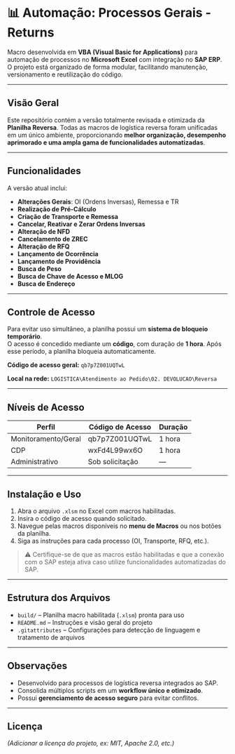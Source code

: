 # 📊 Automação: Processos Gerais - Returns

Macro desenvolvida em **VBA (Visual Basic for Applications)** para automação de processos no **Microsoft Excel** com integração no **SAP ERP**.
O projeto está organizado de forma modular, facilitando manutenção, versionamento e reutilização do código.

---

## Visão Geral

Este repositório contém a versão totalmente revisada e otimizada da **Planilha Reversa**. Todas as macros de logística reversa foram unificadas em um único ambiente, proporcionando **melhor organização, desempenho aprimorado e uma ampla gama de funcionalidades automatizadas**.

---

## Funcionalidades

A versão atual inclui:

- **Alterações Gerais**: OI (Ordens Inversas), Remessa e TR  
- **Realização de Pré-Cálculo**  
- **Criação de Transporte e Remessa**  
- **Cancelar, Reativar e Zerar Ordens Inversas**  
- **Alteração de NFD**  
- **Cancelamento de ZREC**  
- **Alteração de RFQ**  
- **Lançamento de Ocorrência**  
- **Lançamento de Providência**  
- **Busca de Peso**  
- **Busca de Chave de Acesso e MLOG**  
- **Busca de Endereço**

---

## Controle de Acesso

Para evitar uso simultâneo, a planilha possui um **sistema de bloqueio temporário**.  
O acesso é concedido mediante um **código**, com duração de **1 hora**. Após esse período, a planilha bloqueia automaticamente.  

**Código de acesso geral:** `qb7p7Z001UQTwL`  

**Local na rede:** `LOGISTICA\Atendimento ao Pedido\02. DEVOLUCAO\Reversa`

---

## Níveis de Acesso

| Perfil               | Código de Acesso       | Duração |
|---------------------|----------------------|---------|
| Monitoramento/Geral | qb7p7Z001UQTwL       | 1 hora  |
| CDP                 | wxFd4L99wx6O         | 1 hora  |
| Administrativo      | Sob solicitação      | —       |

---

## Instalação e Uso

1. Abra o arquivo `.xlsm` no Excel com macros habilitadas.  
2. Insira o código de acesso quando solicitado.  
3. Navegue pelas macros disponíveis no **menu de Macros** ou nos botões da planilha.  
4. Siga as instruções para cada processo (OI, Transporte, RFQ, etc.).  

> ⚠️ Certifique-se de que as macros estão habilitadas e que a conexão com o SAP esteja ativa caso utilize funcionalidades automatizadas do SAP.

---

## Estrutura dos Arquivos
 
- `build/` – Planilha macro habilitada (`.xlsm`) pronta para uso  
- `README.md` – Instruções e visão geral do projeto  
- `.gitattributes` – Configurações para detecção de linguagem e tratamento de arquivos

---

## Observações

- Desenvolvido para processos de logística reversa integrados ao SAP.  
- Consolida múltiplos scripts em um **workflow único e otimizado**.  
- Possui **gerenciamento de acesso seguro** para evitar conflitos.

---

## Licença

*(Adicionar a licença do projeto, ex: MIT, Apache 2.0, etc.)*
